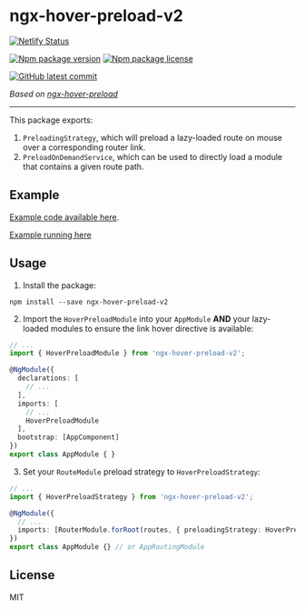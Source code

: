 # ngx-hover-preload-v2

[![Netlify Status](https://api.netlify.com/api/v1/badges/8177632d-80d8-4a1b-b0fd-30019fa5ec66/deploy-status)](https://app.netlify.com/sites/ngx-hover-preload-v2/deploys)

[![Npm package version](https://badgen.net/npm/v/ngx-hover-preload-v2)](https://npmjs.com/package/ngx-hover-preload-v2)
[![Npm package license](https://badgen.net/npm/license/ngx-hover-preload-v2)](https://npmjs.com/package/ngx-hover-preload-v2)

[![GitHub latest commit](https://badgen.net/github/last-commit/Danevandy99/ngx-hover-preload-v2/main)](https://GitHub.com/Naereen/StrapDown.js/main/)

*Based on [ngx-hover-preload](https://www.npmjs.com/package/ngx-hover-preload)*

---

This package exports:

1. `PreloadingStrategy`, which will preload a lazy-loaded route on mouse over a corresponding router link.
2. `PreloadOnDemandService`, which can be used to directly load a module that contains a given route path.

## Example

[Example code available here](https://github.com/Danevandy99/ngx-hover-preload-v2/tree/main/src).

[Example running here](https://ngx-hover-preload-v2.netlify.app/)

## Usage

1. Install the package:
```
npm install --save ngx-hover-preload-v2
```

2. Import the `HoverPreloadModule` into your `AppModule` **AND** your lazy-loaded modules to ensure the link hover directive is available:

```ts
// ...
import { HoverPreloadModule } from 'ngx-hover-preload-v2';

@NgModule({
  declarations: [
    // ...
  ],
  imports: [
    // ...
    HoverPreloadModule
  ],
  bootstrap: [AppComponent]
})
export class AppModule { }
```

3. Set your `RouteModule` preload strategy to `HoverPreloadStrategy`:

```ts
// ...
import { HoverPreloadStrategy } from 'ngx-hover-preload-v2';

@NgModule({
  // ...
  imports: [RouterModule.forRoot(routes, { preloadingStrategy: HoverPreloadStrategy })],
})
export class AppModule {} // or AppRoutingModule
```

## License

MIT
